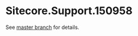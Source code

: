 # Sitecore.Support.150958

See [master branch](https://github.com/sitecoresupport/Sitecore.Support.150958) for details.